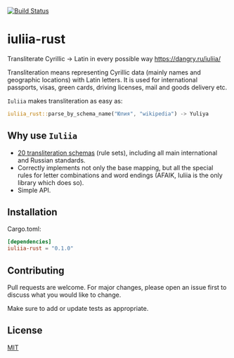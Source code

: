 [![Build Status](https://travis-ci.org/massita99/iuliia-rust.svg?branch=master)](https://travis-ci.org/massita99/iuliia-rust)
# iuliia-rust
Transliterate Cyrillic → Latin in every possible way https://dangry.ru/iuliia/


Transliteration means representing Cyrillic data (mainly names and geographic locations) with Latin letters. It is used for international passports, visas, green cards, driving licenses, mail and goods delivery etc.

`Iuliia` makes transliteration as easy as:

```rust
iuliia_rust::parse_by_schema_name("Юлия", "wikipedia") -> Yuliya
```

## Why use `Iuliia`

- [20 transliteration schemas](https://github.com/nalgeon/iuliia) (rule sets), including all main international and Russian standards.
- Correctly implements not only the base mapping, but all the special rules for letter combinations and word endings (AFAIK, Iuliia is the only library which does so).
- Simple API.

## Installation

Cargo.toml:
```toml
[dependencies]
iuliia-rust = "0.1.0"
```

## Contributing

Pull requests are welcome. For major changes, please open an issue first to discuss what you would like to change.

Make sure to add or update tests as appropriate.

## License

[MIT](https://choosealicense.com/licenses/mit/)